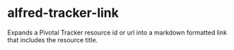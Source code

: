 # alfred-tracker-link
Expands a Pivotal Tracker resource id or url into a markdown formatted link that includes the resource title.
